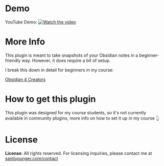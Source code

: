# Demo

YouTube Demo:
[![Watch the video](https://img.youtube.com/vi/uaqf2K5ncUc/maxresdefault.jpg)](https://youtu.be/uaqf2K5ncUc)

# More Info

This plugin is meant to take snapshots of your Obsidian notes in a beginner-friendly way. However, it does require a bit of setup.

I break this down in detail for beginners in my course:

[Obsidian 4 Creators](https://santiyounger.com/ob4c)

# How to get this plugin

This plugin was designed for my course students, so it's not currently available in community plugins, more info on how to set it up in my course 👆

# License
**License**: All rights reserved. For licensing inquiries, please contact me at [santiyounger.com/contact](https://santiyounger.com/contact)






